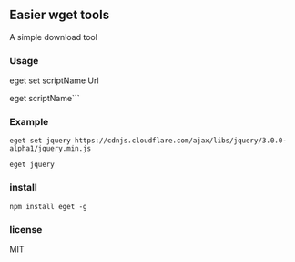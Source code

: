 ## Easier wget tools

A simple download tool 

### Usage

eget set scriptName Url 

eget scriptName```

### Example

``` eget set jquery https://cdnjs.cloudflare.com/ajax/libs/jquery/3.0.0-alpha1/jquery.min.js ```

``` eget jquery ```



### install

``` npm install eget -g ```

### license

MIT

